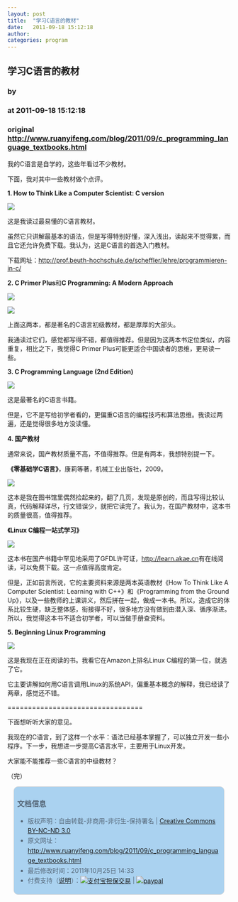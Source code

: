 ```yaml
---
layout: post
title:  "学习C语言的教材"
date:   2011-09-18 15:12:18
author: 
categories: program
---
```


## 学习C语言的教材
### by 
### at 2011-09-18 15:12:18
### original <http://www.ruanyifeng.com/blog/2011/09/c_programming_language_textbooks.html>

<p>我的C语言是自学的，这些年看过不少教材。</p><p>下面，我对其中一些教材做个点评。</p>

<p><strong>1. How to Think Like a Computer Scientist: C version</strong></p>

<p><img src="http://image.beekka.com/blog/201109/bg2011091801.jpg"></p>

<p>这是我读过最易懂的C语言教材。</p>

<p>虽然它只讲解最基本的语法，但是写得特别好懂，深入浅出，读起来不觉得累，而且它还允许免费下载。我认为，这是C语言的首选入门教材。</p>

<p>下载网址：<a href="http://prof.beuth-hochschule.de/scheffler/lehre/programmieren-in-c/">http://prof.beuth-hochschule.de/scheffler/lehre/programmieren-in-c/</a></p>

<p><strong>2. C Primer Plus</strong>和<strong>C Programming: A Modern Approach</strong></p>

<p><img src="http://image.beekka.com/blog/201109/bg2011091802.jpg"></p>

<p><img src="http://image.beekka.com/blog/201109/bg2011091803.jpg"></p>

<p>上面这两本，都是著名的C语言初级教材，都是厚厚的大部头。</p>

<p>我通读过它们，感觉都写得不错，都值得推荐。但是因为这两本书定位类似，内容重复，相比之下，我觉得C Primer Plus可能更适合中国读者的思维，更易读一些。</p>

<p><strong>3. C Programming Language (2nd Edition)</strong></p>

<p><img src="http://image.beekka.com/blog/201109/bg2011091804.jpg"></p>

<p>这是最著名的C语言书籍。</p>

<p>但是，它不是写给初学者看的，更偏重C语言的编程技巧和算法思维。我读过两遍，还是觉得很多地方没读懂。</p>

<p><strong>4. 国产教材</strong></p>

<p>通常来说，国产教材质量不高，不值得推荐。但是有两本，我想特别提一下。</p>

<p><strong>《零基础学C语言》</strong>，康莉等著，机械工业出版社，2009。</p>

<p><img src="http://image.beekka.com/blog/201109/bg2011091805.jpg"></p>

<p>这本是我在图书馆里偶然捡起来的，翻了几页，发现是原创的，而且写得比较认真，代码解释详尽，行文错误少，就把它读完了。我认为，在国产教材中，这本书的质量很高，值得推荐。</p>

<p><strong>《Linux C编程一站式学习》</strong></p>

<p><img src="http://image.beekka.com/blog/201109/bg2011091806.jpg"></p>

<p>这本书在国产书籍中罕见地采用了GFDL许可证，<a href="http://learn.akae.cn">http://learn.akae.cn</a>有在线阅读，可以免费下载。这一点值得高度肯定。</p>

<p>但是，正如前言所说，它的主要资料来源是两本英语教材《How To Think Like A Computer Scientist: Learning with C++》和《Programming from the Ground Up》，以及一些教师的上课讲义，然后拼在一起，做成一本书。所以，造成它的体系比较生硬，缺乏整体感，衔接得不好，很多地方没有做到由潜入深、循序渐进。所以，我觉得这本书不适合初学者，可以当做手册查资料。</p>

<p><strong>5. Beginning Linux Programming</strong></p>

<p><img src="http://image.beekka.com/blog/201109/bg2011091807.jpg"></p>

<p>这是我现在正在阅读的书。我看它在Amazon上排名Linux C编程的第一位，就选了它。</p>

<p>它主要讲解如何用C语言调用Linux的系统API，偏重基本概念的解释，我已经读了两章，感觉还不错。</p>

<p>=================================</p>

<p>下面想听听大家的意见。</p>

<p>我现在的C语言，到了这样一个水平：语法已经基本掌握了，可以独立开发一些小程序。下一步，我想进一步提高C语言水平，主要用于Linux开发。</p>

<p>大家能不能推荐一些C语言的中级教材？</p>

<p>（完）<br>
</p><div style="color:#556677;line-height:160%;padding:0.3em 0.5em;border:1px solid #d3d3d3;margin:1em;background-color:#aad2f0;border-radius:10px"><h3>文档信息</h3>
<ul>
<li>版权声明：自由转载-非商用-非衍生-保持署名 | <a href="http://creativecommons.org/licenses/by-nc-nd/3.0/deed.zh">Creative Commons BY-NC-ND 3.0</a></li>
<li>原文网址：<a href="http://www.ruanyifeng.com/blog/2011/09/c_programming_language_textbooks.html">http://www.ruanyifeng.com/blog/2011/09/c_programming_language_textbooks.html</a></li>
<li>最后修改时间：2011年10月25日 14:33</li>
<li>付费支持（<a href="http://www.ruanyifeng.com/blog/2011/05/my_google_adsense_is_disabled.html" style="text-decoration:underline">说明</a>）：<a href="https://mai.alipay.com/p.htm?id=2011101500701706"><img src="http://www.ruanyifeng.com/blog/images/rmb_32.png" alt="支付宝担保交易" style="border:none;vertical-align:middle"></a> | <a href="https://www.paypal.com/cgi-bin/webscr?cmd=_xclick&amp;business=yifeng.ruan@gmail.com&amp;currency_code=USD&amp;amount=2.99&amp;return=http://www.ruanyifeng.com/thank.html&amp;item_name=Ruan%20YiFeng&#39;s%20Blog&amp;undefined_quantity=1&amp;no_note=0"><img src="http://www.ruanyifeng.com/blog/images/dollar_32.png" alt="paypal" style="border:none;vertical-align:middle"></a> </li>
</ul></div><div style="color:#556677;line-height:160%;padding:0.3em 0.5em;margin:1em;border-radius:10px"><p></p></div>